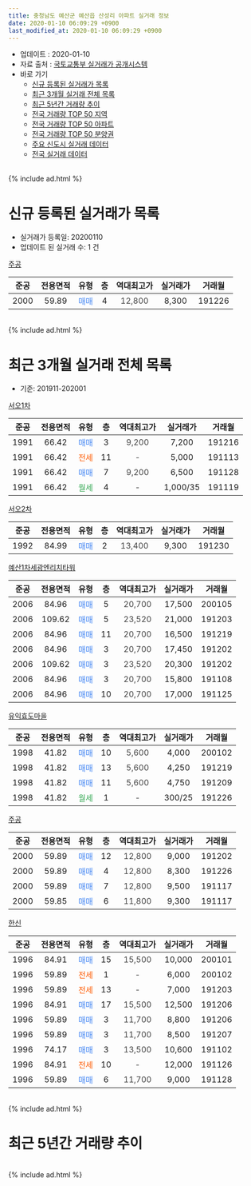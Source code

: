 ```yaml
---
title: 충청남도 예산군 예산읍 산성리 아파트 실거래 정보
date: 2020-01-10 06:09:29 +0900
last_modified_at: 2020-01-10 06:09:29 +0900
---
```


* 업데이트 : 2020-01-10
* 자료 출처 : [국토교통부 실거래가 공개시스템](http://rt.molit.go.kr)
* 바로 가기
    * [신규 등록된 실거래가 목록](#신규-등록된-실거래가-목록)
    * [최근 3개월 실거래 전체 목록](#최근-3개월-실거래-전체-목록)
    * [최근 5년간 거래량 추이](#최근-5년간-거래량-추이)
    * [전국 거래량 TOP 50 지역](https://inasie.github.io/apt-trade-info/최근-3개월-전국에서-가장-거래가-많이-발생한-지역)
    * [전국 거래량 TOP 50 아파트](https://inasie.github.io/apt-trade-info/최근-3개월-전국에서-가장-거래가-많이-발생한-아파트)
    * [전국 거래량 TOP 50 분양권](https://inasie.github.io/apt-trade-info/최근-3개월-전국에서-가장-거래가-많이-발생한-분양권)
    * [주요 신도시 실거래 데이터](https://inasie.github.io/apt-trade-info/주요-신도시)
    * [전국 실거래 데이터](https://inasie.github.io/apt-trade-info/전국)
<br>
{% include ad.html %}
<br>

# 신규 등록된 실거래가 목록
* 실거래가 등록일: 20200110
* 업데이트 된 실거래 수: 1 건


[주공](https://search.naver.com/search.naver?query=%EC%B6%A9%EC%B2%AD%EB%82%A8%EB%8F%84+%EC%98%88%EC%82%B0%EA%B5%B0+%EC%98%88%EC%82%B0%EC%9D%8D+%EC%82%B0%EC%84%B1%EB%A6%AC+%EC%A3%BC%EA%B3%B5)

|준공|전용면적|유형|층|역대최고가|실거래가|거래월|
|:---:|:---:|:---:|:---:|:---:|:---:|:---:|
|2000|59.89|<span style="color:#4285f3">매매</span>|4|<span style="color:#444444">12,800</span>|8,300|191226|


<br>
{% include ad.html %}
<br>

# 최근 3개월 실거래 전체 목록
* 기준: 201911-202001


[서오1차](https://search.naver.com/search.naver?query=%EC%B6%A9%EC%B2%AD%EB%82%A8%EB%8F%84+%EC%98%88%EC%82%B0%EA%B5%B0+%EC%98%88%EC%82%B0%EC%9D%8D+%EC%82%B0%EC%84%B1%EB%A6%AC+%EC%84%9C%EC%98%A41%EC%B0%A8)

|준공|전용면적|유형|층|역대최고가|실거래가|거래월|
|:---:|:---:|:---:|:---:|:---:|:---:|:---:|
|1991|66.42|<span style="color:#4285f3">매매</span>|3|<span style="color:#444444">9,200</span>|7,200|191216|
|1991|66.42|<span style="color:#ff5a00">전세</span>|11|<span style="color:#444444">-</span>|5,000|191113|
|1991|66.42|<span style="color:#4285f3">매매</span>|7|<span style="color:#444444">9,200</span>|6,500|191128|
|1991|66.42|<span style="color:#34a853">월세</span>|4|<span style="color:#444444">-</span>|1,000/35|191119|

[서오2차](https://search.naver.com/search.naver?query=%EC%B6%A9%EC%B2%AD%EB%82%A8%EB%8F%84+%EC%98%88%EC%82%B0%EA%B5%B0+%EC%98%88%EC%82%B0%EC%9D%8D+%EC%82%B0%EC%84%B1%EB%A6%AC+%EC%84%9C%EC%98%A42%EC%B0%A8)

|준공|전용면적|유형|층|역대최고가|실거래가|거래월|
|:---:|:---:|:---:|:---:|:---:|:---:|:---:|
|1992|84.99|<span style="color:#4285f3">매매</span>|2|<span style="color:#444444">13,400</span>|9,300|191230|

[예산1차세광엔리치타워](https://search.naver.com/search.naver?query=%EC%B6%A9%EC%B2%AD%EB%82%A8%EB%8F%84+%EC%98%88%EC%82%B0%EA%B5%B0+%EC%98%88%EC%82%B0%EC%9D%8D+%EC%82%B0%EC%84%B1%EB%A6%AC+%EC%98%88%EC%82%B01%EC%B0%A8%EC%84%B8%EA%B4%91%EC%97%94%EB%A6%AC%EC%B9%98%ED%83%80%EC%9B%8C)

|준공|전용면적|유형|층|역대최고가|실거래가|거래월|
|:---:|:---:|:---:|:---:|:---:|:---:|:---:|
|2006|84.96|<span style="color:#4285f3">매매</span>|5|<span style="color:#444444">20,700</span>|17,500|200105|
|2006|109.62|<span style="color:#4285f3">매매</span>|5|<span style="color:#444444">23,520</span>|21,000|191203|
|2006|84.96|<span style="color:#4285f3">매매</span>|11|<span style="color:#444444">20,700</span>|16,500|191219|
|2006|84.96|<span style="color:#4285f3">매매</span>|3|<span style="color:#444444">20,700</span>|17,450|191202|
|2006|109.62|<span style="color:#4285f3">매매</span>|3|<span style="color:#444444">23,520</span>|20,300|191202|
|2006|84.96|<span style="color:#4285f3">매매</span>|3|<span style="color:#444444">20,700</span>|15,800|191108|
|2006|84.96|<span style="color:#4285f3">매매</span>|10|<span style="color:#444444">20,700</span>|17,000|191125|

[유익효도마을](https://search.naver.com/search.naver?query=%EC%B6%A9%EC%B2%AD%EB%82%A8%EB%8F%84+%EC%98%88%EC%82%B0%EA%B5%B0+%EC%98%88%EC%82%B0%EC%9D%8D+%EC%82%B0%EC%84%B1%EB%A6%AC+%EC%9C%A0%EC%9D%B5%ED%9A%A8%EB%8F%84%EB%A7%88%EC%9D%84)

|준공|전용면적|유형|층|역대최고가|실거래가|거래월|
|:---:|:---:|:---:|:---:|:---:|:---:|:---:|
|1998|41.82|<span style="color:#4285f3">매매</span>|10|<span style="color:#444444">5,600</span>|4,000|200102|
|1998|41.82|<span style="color:#4285f3">매매</span>|13|<span style="color:#444444">5,600</span>|4,250|191219|
|1998|41.82|<span style="color:#4285f3">매매</span>|11|<span style="color:#444444">5,600</span>|4,750|191209|
|1998|41.82|<span style="color:#34a853">월세</span>|1|<span style="color:#444444">-</span>|300/25|191226|

[주공](https://search.naver.com/search.naver?query=%EC%B6%A9%EC%B2%AD%EB%82%A8%EB%8F%84+%EC%98%88%EC%82%B0%EA%B5%B0+%EC%98%88%EC%82%B0%EC%9D%8D+%EC%82%B0%EC%84%B1%EB%A6%AC+%EC%A3%BC%EA%B3%B5)

|준공|전용면적|유형|층|역대최고가|실거래가|거래월|
|:---:|:---:|:---:|:---:|:---:|:---:|:---:|
|2000|59.89|<span style="color:#4285f3">매매</span>|12|<span style="color:#444444">12,800</span>|9,000|191202|
|2000|59.89|<span style="color:#4285f3">매매</span>|4|<span style="color:#444444">12,800</span>|8,300|191226|
|2000|59.89|<span style="color:#4285f3">매매</span>|7|<span style="color:#444444">12,800</span>|9,500|191117|
|2000|59.85|<span style="color:#4285f3">매매</span>|6|<span style="color:#444444">11,800</span>|9,300|191117|

[한신](https://search.naver.com/search.naver?query=%EC%B6%A9%EC%B2%AD%EB%82%A8%EB%8F%84+%EC%98%88%EC%82%B0%EA%B5%B0+%EC%98%88%EC%82%B0%EC%9D%8D+%EC%82%B0%EC%84%B1%EB%A6%AC+%ED%95%9C%EC%8B%A0)

|준공|전용면적|유형|층|역대최고가|실거래가|거래월|
|:---:|:---:|:---:|:---:|:---:|:---:|:---:|
|1996|84.91|<span style="color:#4285f3">매매</span>|15|<span style="color:#444444">15,500</span>|10,000|200101|
|1996|59.89|<span style="color:#ff5a00">전세</span>|1|<span style="color:#444444">-</span>|6,000|200102|
|1996|59.89|<span style="color:#ff5a00">전세</span>|13|<span style="color:#444444">-</span>|7,000|191203|
|1996|84.91|<span style="color:#4285f3">매매</span>|17|<span style="color:#444444">15,500</span>|12,500|191206|
|1996|59.89|<span style="color:#4285f3">매매</span>|3|<span style="color:#444444">11,700</span>|8,800|191206|
|1996|59.89|<span style="color:#4285f3">매매</span>|3|<span style="color:#444444">11,700</span>|8,500|191207|
|1996|74.17|<span style="color:#4285f3">매매</span>|3|<span style="color:#444444">13,500</span>|10,600|191102|
|1996|84.91|<span style="color:#ff5a00">전세</span>|10|<span style="color:#444444">-</span>|12,000|191126|
|1996|59.89|<span style="color:#4285f3">매매</span>|6|<span style="color:#444444">11,700</span>|9,000|191128|


<br>
{% include ad.html %}
<br>

# 최근 5년간 거래량 추이


<div style="width:100%;">
    <canvas id="deal_progress" height="200"></canvas>
</div>

<script>
new Chart(document.getElementById("deal_progress"), {
    type: 'line',
    data: {
        labels: ['201501','201502','201503','201504','201505','201506','201507','201508','201509','201510','201511','201512','201601','201602','201603','201604','201605','201606','201607','201608','201609','201610','201611','201612','201701','201702','201703','201704','201705','201706','201707','201708','201709','201710','201711','201712','201801','201802','201803','201804','201805','201806','201807','201808','201809','201810','201811','201812','201901','201902','201903','201904','201905','201906','201907','201908','201909','201910','201911','201912','202001'],
        datasets: [{
            label: '매매',
            pointRadius: 1,
            data: [17, 13, 22, 20, 16, 12, 14, 16, 14, 15, 12, 7, 15, 8, 14, 9, 17, 13, 10, 21, 6, 8, 7, 6, 2, 11, 15, 8, 8, 11, 7, 9, 12, 8, 8, 6, 10, 9, 13, 14, 14, 10, 7, 2, 6, 12, 12, 12, 8, 5, 16, 12, 10, 5, 7, 9, 8, 14, 7, 13, 3],
            borderColor: "rgba(255, 201, 14, 1)",
            backgroundColor: "rgba(255, 201, 14, 0.5)",
            fill: false,
            lineTension: 0
        },{
            label: '전월세',
            pointRadius: 1,
            data: [9, 6, 7, 3, 3, 5, 6, 6, 5, 8, 2, 7, 10, 9, 8, 3, 11, 7, 4, 11, 6, 7, 12, 6, 4, 4, 6, 6, 9, 7, 10, 8, 4, 6, 5, 6, 3, 5, 9, 6, 4, 8, 5, 6, 3, 8, 3, 3, 4, 3, 1, 2, 2, 2, 3, 8, 11, 13, 3, 2, 1],
            borderColor: "rgba(0, 141, 185, 1)",
            backgroundColor: "rgba(0, 141, 185, 0.5)",
            fill: false,
            lineTension: 0
        }
        ]
    },
    options: {
        responsive: true,
        title: {
            display: false
        },
        tooltips: {
            mode: 'index',
            intersect: false
        },
        hover: {
            mode: 'nearest',
            intersect: true
        },
        scales: {
            xAxes: [{
                display: true,
                scaleLabel: {
                    display: true,
                    labelString: '년/월'
                }
            }],
            yAxes: [{
                display: true,
                ticks: {
                    suggestedMin: 0,
                },
                scaleLabel: {
                    display: true,
                    labelString: '실거래 수'
                }
            }]
        }
    }
});

</script>


<br>
{% include ad.html %}
<br>

